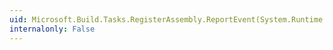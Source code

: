 ```yaml
---
uid: Microsoft.Build.Tasks.RegisterAssembly.ReportEvent(System.Runtime.InteropServices.ExporterEventKind,System.Int32,System.String)
internalonly: False
---
```

